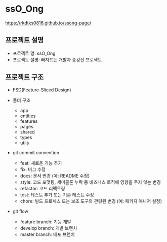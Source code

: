 # ssO_Ong
https://rkdtks0816.github.io/ssong-page/

## 프로젝트 설명

- 프로젝트 명: ssO_Ong
- 프로젝트 설명: 빠져드는 개발자 송강산 프로젝트

## 프로젝트 구조

- FSD(Feature-Sliced Design)
- 폴더 구조

  - app
  - entities
  - features
  - pages
  - shared
  - types
  - utils

- git commit convention

  - feat: 새로운 기능 추가
  - fix: 버그 수정
  - docs: 문서 변경 (예: README 수정)
  - style: 코드 포맷팅, 세미콜론 누락 등 비즈니스 로직에 영향을 주지 않는 변경
  - refactor: 코드 리팩토링
  - test: 테스트 추가 또는 기존 테스트 수정
  - chore: 빌드 프로세스 또는 보조 도구와 관련된 변경 (예: 패키지 매니저 설정)

- git flow
  - feature branch: 기능 개발
  - develop branch: 개발 브랜치
  - master branch: 배포 브랜치
